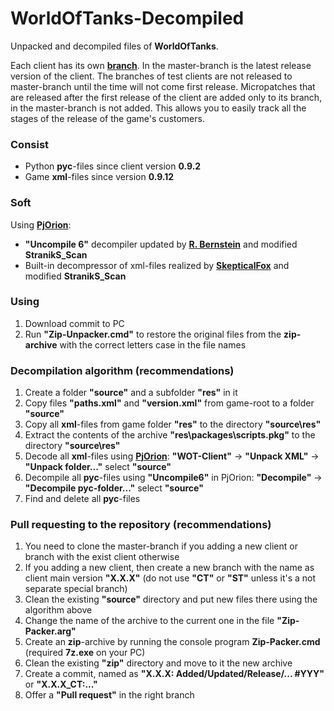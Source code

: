 ﻿# WorldOfTanks-Decompiled
Unpacked and decompiled files of **WorldOfTanks**.

Each client has its own [**branch**](https://github.com/StranikS-Scan/WorldOfTanks-Decompiled/branches/active). In the master-branch is the latest release version of the client. The branches of test clients are not released to master-branch until the time will not come first release. Micropatches that are released after the first release of the client are added only to its branch, in the master-branch is not added. This allows you to easily track all the stages of the release of the game's customers.

### Consist
* Python **pyc**-files since client version **0.9.2**
* Game **xml**-files since version **0.9.12**

### Soft
Using **[PjOrion](https://koreanrandom.com/forum/topic/15280-)**:
* **"Uncompile 6"** decompiler updated by **[R. Bernstein](https://github.com/rocky/python-uncompyle6)** and modified **StranikS_Scan**
* Built-in decompressor of xml-files realized by **[SkepticalFox](https://github.com/ShadowHunterRUS)** and modified **StranikS_Scan**

### Using ###
1. Download commit to PC
2. Run **"Zip-Unpacker.cmd"** to restore the original files from the **zip-archive** with the correct letters case in the file names

### Decompilation algorithm (recommendations)
1. Create a folder **"source"** and a subfolder **"res"** in it
2. Copy files **"paths.xml"** and **"version.xml"** from game-root to a folder **"source"**
3. Copy all **xml**-files from game folder **"res"** to the directory **"source\res"**
4. Extract the contents of the archive **"res\packages\scripts.pkg"** to the directory **"source\res"**
5. Decode all **xml**-files using **[PjOrion](https://koreanrandom.com/forum/topic/15280-)**: **"WOT-Client"** -> **"Unpack XML"** -> **"Unpack folder..."** select **"source"**
6. Decompile all **pyc**-files using **"Uncompile6"** in PjOrion: **"Decompile"** -> **"Decompile pyc-folder..."** select **"source"**
7. Find and delete all **pyc**-files

### Pull requesting to the repository (recommendations)
1. You need to clone the master-branch if you adding a new client or branch with the exist client otherwise
2. If you adding a new client, then create a new branch with the name as client main version **"X.X.X"** (do not use **"CT"** or **"ST"** unless it's a not separate special branch)
3. Clean the existing **"source"** directory and put new files there using the algorithm above
4. Change the name of the archive to the current one in the file **"Zip-Packer.arg"**
5. Create an **zip**-archive by running the console program **Zip-Packer.cmd** (required **7z.exe** on your PC)
6. Clean the existing **"zip"** directory and move to it the new archive
7. Create a commit, named as **"X.X.X: Added/Updated/Release/... #YYY"** or **"X.X.X_CT:..."**
8. Offer a **"Pull request"** in the right branch